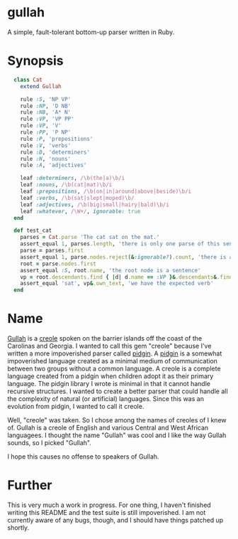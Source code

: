 # gullah

A simple, fault-tolerant bottom-up parser written in Ruby.

# Synopsis

```ruby
  class Cat
    extend Gullah

    rule :S, 'NP VP'
    rule :NP, 'D NB'
    rule :NB, 'A* N'
    rule :VP, 'VP PP'
    rule :VP, 'V'
    rule :PP, 'P NP'
    rule :P, 'prepositions'
    rule :V, 'verbs'
    rule :D, 'determiners'
    rule :N, 'nouns'
    rule :A, 'adjectives'

    leaf :determiners, /\b(the|a)\b/i
    leaf :nouns, /\b(cat|mat)\b/i
    leaf :prepositions, /\b(on|in|around|above|beside)\b/i
    leaf :verbs, /\b(sat|slept|moped)\b/
    leaf :adjectives, /\b(big|small|hairy|bald)\b/i
    leaf :whatever, /\W+/, ignorable: true
  end

  def test_cat
    parses = Cat.parse 'The cat sat on the mat.'
    assert_equal 1, parses.length, 'there is only one parse of this sentence'
    parse = parses.first
    assert_equal 1, parse.nodes.reject(&:ignorable?).count, 'there is a root node for this parse'
    root = parse.nodes.first
    assert_equal :S, root.name, 'the root node is a sentence'
    vp = root.descendants.find { |d| d.name == :VP }&.descendants&.find { |d| d.name == :V }
    assert_equal 'sat', vp&.own_text, 'we have the expected verb'
  end
```

# Name

[Gullah](https://en.wikipedia.org/wiki/Gullah_language) is a [creole](https://en.wikipedia.org/wiki/Gullah_language)
spoken on the barrier islands off the coast of the Carolinas and Georgia. I wanted to call this gem "creole" because I've
written a more impoverished parser called [pidgin](https://github.com/dfhoughton/pidgin). A
[pidgin](https://en.wikipedia.org/wiki/Pidgin) is a somewhat impoverished language created as a minimal medium
of communication between two groups without a common language. A creole is a complete language created from a pidgin
when children adopt it as their primary language. The pidgin library I wrote is minimal in that it cannot handle
recursive structures. I wanted to create a better parser that could handle all the complexity of natural (or artificial)
languages. Since this was an evolution from pidgin, I wanted to call it creole.

Well, "creole" was taken. So I chose among the names of creoles of I knew of. Gullah is a creole of English and various
Central and West African languagees. I thought the name "Gullah" was cool and I like the way Gullah sounds, so I picked "Gullah".

I hope this causes no offense to speakers of Gullah.

# Further

This is very much a work in progress. For one thing, I haven't finished writing this README and the test suite is
still impoverished. I am not currently aware of any bugs, though, and I should have things patched up shortly.


